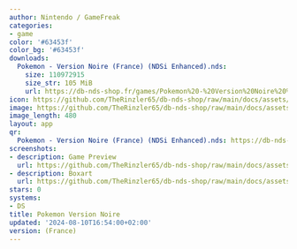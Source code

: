 ```yaml
---
author: Nintendo / GameFreak
categories:
- game
color: '#63453f'
color_bg: '#63453f'
downloads:
  Pokemon - Version Noire (France) (NDSi Enhanced).nds:
    size: 110972915
    size_str: 105 MiB
    url: https://db-nds-shop.fr/games/Pokemon%20-%20Version%20Noire%20%28France%29%20%28NDSi%20Enhanced%29.zip
icon: https://github.com/TheRinzler65/db-nds-shop/raw/main/docs/assets/images/icons/pokemonnoire.png
image: https://github.com/TheRinzler65/db-nds-shop/raw/main/docs/assets/images/icons/pokemonnoire.png
image_length: 480
layout: app
qr:
  Pokemon - Version Noire (France) (NDSi Enhanced).nds: https://db-nds-shop.fr/assets/images/qr/pokemon---version-noire-france-ndsi-enhanced-nds.png
screenshots:
- description: Game Preview
  url: https://github.com/TheRinzler65/db-nds-shop/raw/main/docs/assets/images/screenshots/pokemonnoire/pokemonnoire.png
- description: Boxart
  url: https://github.com/TheRinzler65/db-nds-shop/raw/main/docs/assets/images/boxart/Pokemon%20-%20Version%20Noire%20(France)%20(NDSi%20Enhanced).nds.png
stars: 0
systems:
- DS
title: Pokemon Version Noire
updated: '2024-08-10T16:54:00+02:00'
version: (France)
---
```

